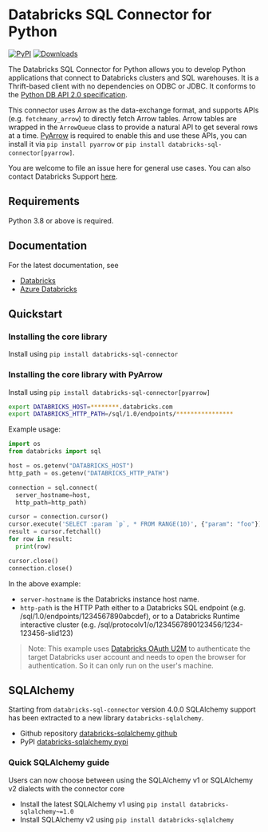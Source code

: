 # Databricks SQL Connector for Python

[![PyPI](https://img.shields.io/pypi/v/databricks-sql-connector?style=flat-square)](https://pypi.org/project/databricks-sql-connector/)
[![Downloads](https://pepy.tech/badge/databricks-sql-connector)](https://pepy.tech/project/databricks-sql-connector)

The Databricks SQL Connector for Python allows you to develop Python applications that connect to Databricks clusters and SQL warehouses. It is a Thrift-based client with no dependencies on ODBC or JDBC. It conforms to the [Python DB API 2.0 specification](https://www.python.org/dev/peps/pep-0249/).

This connector uses Arrow as the data-exchange format, and supports APIs (e.g. `fetchmany_arrow`) to directly fetch Arrow tables. Arrow tables are wrapped in the `ArrowQueue` class to provide a natural API to get several rows at a time. [PyArrow](https://arrow.apache.org/docs/python/index.html) is required to enable this and use these APIs, you can install it via  `pip install pyarrow` or `pip install databricks-sql-connector[pyarrow]`.

You are welcome to file an issue here for general use cases. You can also contact Databricks Support [here](help.databricks.com).

## Requirements

Python 3.8 or above is required.

## Documentation

For the latest documentation, see

- [Databricks](https://docs.databricks.com/dev-tools/python-sql-connector.html)
- [Azure Databricks](https://docs.microsoft.com/en-us/azure/databricks/dev-tools/python-sql-connector)

## Quickstart

### Installing the core library
Install using `pip install databricks-sql-connector`

### Installing the core library with PyArrow
Install using `pip install databricks-sql-connector[pyarrow]`


```bash
export DATABRICKS_HOST=********.databricks.com
export DATABRICKS_HTTP_PATH=/sql/1.0/endpoints/****************
```

Example usage:
```python
import os
from databricks import sql

host = os.getenv("DATABRICKS_HOST")
http_path = os.getenv("DATABRICKS_HTTP_PATH")

connection = sql.connect(
  server_hostname=host,
  http_path=http_path)

cursor = connection.cursor()
cursor.execute('SELECT :param `p`, * FROM RANGE(10)', {"param": "foo"})
result = cursor.fetchall()
for row in result:
  print(row)

cursor.close()
connection.close()
```

In the above example:
- `server-hostname` is the Databricks instance host name.
- `http-path` is the HTTP Path either to a Databricks SQL endpoint (e.g. /sql/1.0/endpoints/1234567890abcdef),
or to a Databricks Runtime interactive cluster (e.g. /sql/protocolv1/o/1234567890123456/1234-123456-slid123)

> Note: This example uses [Databricks OAuth U2M](https://docs.databricks.com/en/dev-tools/auth/oauth-u2m.html) 
> to authenticate the target Databricks user account and needs to open the browser for authentication. So it 
> can only run on the user's machine.

## SQLAlchemy
Starting from `databricks-sql-connector` version 4.0.0 SQLAlchemy support has been extracted to a new library `databricks-sqlalchemy`.

- Github repository [databricks-sqlalchemy github](https://github.com/databricks/databricks-sqlalchemy)
- PyPI [databricks-sqlalchemy pypi](https://pypi.org/project/databricks-sqlalchemy/)

### Quick SQLAlchemy guide
Users can now choose between using the SQLAlchemy v1 or SQLAlchemy v2 dialects with the connector core

- Install the latest SQLAlchemy v1 using `pip install databricks-sqlalchemy~=1.0`
- Install SQLAlchemy v2 using `pip install databricks-sqlalchemy`



